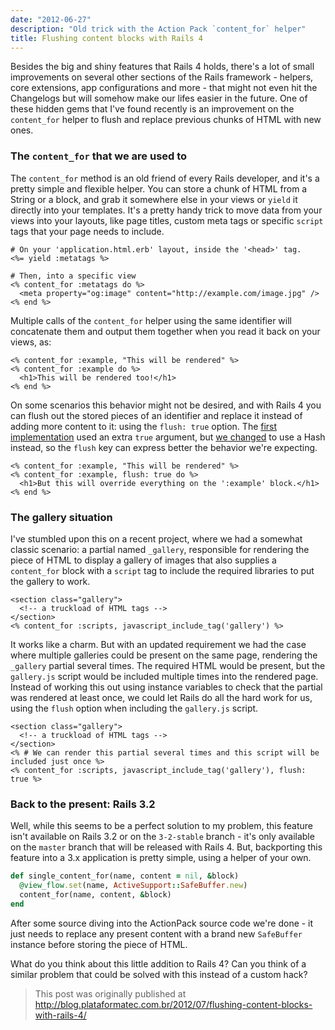 ```yaml
---
date: "2012-06-27"
description: "Old trick with the Action Pack `content_for` helper"
title: Flushing content blocks with Rails 4
---
```


Besides the big and shiny features that Rails 4 holds, there's a lot of small improvements on several other sections of the Rails framework - helpers, core extensions, app configurations and more - that might not even hit the Changelogs but will somehow make our lifes easier in the future. One of these hidden gems that I've found recently is an improvement on the `content_for` helper to flush and replace previous chunks of HTML with new ones.

### The `content_for` that we are used to

The `content_for` method is an old friend of every Rails developer, and it's a pretty simple and flexible helper. You can store a chunk of HTML from a String or a block, and grab it somewhere else in your views or `yield` it directly into your templates. It's a pretty handy trick to move data from your views into your layouts, like page titles, custom meta tags or specific `script` tags that your page needs to include.

```erb
# On your 'application.html.erb' layout, inside the '<head>' tag.
<%= yield :metatags %>

# Then, into a specific view
<% content_for :metatags do %>
  <meta property="og:image" content="http://example.com/image.jpg" />
<% end %>
```

Multiple calls of the `content_for` helper using the same identifier will concatenate them and output them together when you read it back on your views, as:

```erb
<% content_for :example, "This will be rendered" %>
<% content_for :example do %>
  <h1>This will be rendered too!</h1>
<% end %>
```

On some scenarios this behavior might not be desired, and with Rails 4 you can flush out the stored pieces of an identifier and replace it instead of adding more content to it: using the `flush: true` option. The [first implementation](https://github.com/rails/rails/pull/4226) used an extra `true` argument, but [we changed](https://github.com/rails/rails/pull/7150) to use a Hash instead, so the `flush` key can express better the behavior we're expecting.

```erb
<% content_for :example, "This will be rendered" %>
<% content_for :example, flush: true do %>
  <h1>But this will override everything on the ':example' block.</h1>
<% end %>
```

### The gallery situation

I've stumbled upon this on a recent project, where we had a somewhat classic scenario: a partial named `_gallery`, responsible for rendering the piece of HTML to display a gallery of images that also supplies a `content_for` block with a `script` tag to include the required libraries to put the gallery to work.

```erb
<section class="gallery">
  <!-- a truckload of HTML tags -->
</section>
<% content_for :scripts, javascript_include_tag('gallery') %>
```

It works like a charm. But with an updated requirement we had the case where multiple galleries could be present on the same page, rendering the `_gallery` partial several times. The required HTML would be present, but the `gallery.js` script would be included multiple times into the rendered page. Instead of working this out using instance variables to check that the partial was rendered at least once, we could let Rails do all the hard work for us, using the `flush` option when including the `gallery.js` script.

```erb
<section class="gallery">
  <!-- a truckload of HTML tags -->
</section>
<% # We can render this partial several times and this script will be included just once %>
<% content_for :scripts, javascript_include_tag('gallery'), flush: true %>
```

### Back to the present: Rails 3.2

Well, while this seems to be a perfect solution to my problem, this feature isn't available on Rails 3.2 or on the `3-2-stable` branch - it's only available on the `master` branch that will be released with Rails 4. But, backporting this feature into a 3.x application is pretty simple, using a helper of your own.

```ruby
def single_content_for(name, content = nil, &block)
  @view_flow.set(name, ActiveSupport::SafeBuffer.new)
  content_for(name, content, &block)
end
```

After some source diving into the ActionPack source code we're done - it just needs to replace any present content with a brand new `SafeBuffer` instance before storing the piece of HTML.

What do you think about this little addition to Rails 4? Can you think of a similar problem that could be solved with this instead of a custom hack?

> This post was originally published at
> http://blog.plataformatec.com.br/2012/07/flushing-content-blocks-with-rails-4/
